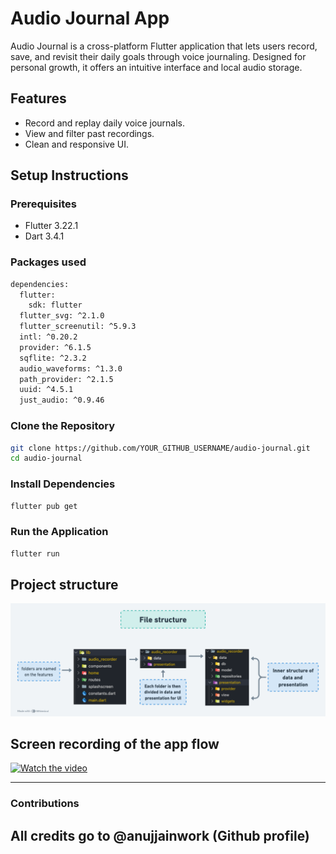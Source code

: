 # Audio Journal App

Audio Journal is a cross-platform Flutter application that lets users record, save, and revisit their daily goals through voice journaling. Designed for personal growth, it offers an intuitive interface and local audio storage.

## Features

- Record and replay daily voice journals.
- View and filter past recordings.
-  Clean and responsive UI.

## Setup Instructions

### Prerequisites

- Flutter 3.22.1
- Dart 3.4.1

### Packages used
```bash
dependencies:
  flutter:
    sdk: flutter
  flutter_svg: ^2.1.0
  flutter_screenutil: ^5.9.3
  intl: ^0.20.2
  provider: ^6.1.5
  sqflite: ^2.3.2
  audio_waveforms: ^1.3.0
  path_provider: ^2.1.5
  uuid: ^4.5.1
  just_audio: ^0.9.46
```

### Clone the Repository
```bash
git clone https://github.com/YOUR_GITHUB_USERNAME/audio-journal.git
cd audio-journal
```

### Install Dependencies
```bash
flutter pub get
```

### Run the Application
```bash
flutter run
```


## Project structure
![File structure](readme_assets/structure.png)

## Screen recording of the app flow
[![Watch the video](https://img.youtube.com/vi/30D0DAFxXNo/hqdefault.jpg)](https://youtube.com/shorts/30D0DAFxXNo)

---

### Contributions
All credits go to @anujjainwork (Github profile)
---
